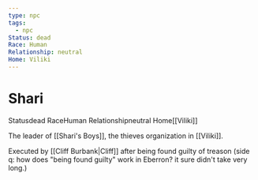```yaml
---
type: npc
tags:
  - npc
Status: dead
Race: Human
Relationship: neutral
Home: Viliki
---
```


# Shari
<span class="dataview inline-field"><span class="inline-field-key">Status</span><span class="inline-field-value">dead</span></span>
<span class="dataview inline-field"><span class="inline-field-key">Race</span><span class="inline-field-value">Human</span></span>
<span class="dataview inline-field"><span class="inline-field-key">Relationship</span><span class="inline-field-value">neutral</span></span>
<span class="dataview inline-field"><span class="inline-field-key">Home</span><span class="inline-field-value">[[Viliki]]</span></span>

The leader of [[Shari's Boys]], the thieves organization in [[Viliki]]. 

Executed by [[Cliff Burbank|Cliff]] after being found guilty of treason (side q: how does "being found guilty" work in Eberron? it sure didn't take very long.)
